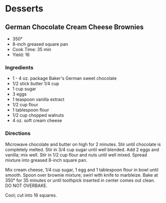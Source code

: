 # Desserts

## German Chocolate Cream Cheese Brownies

* 350°
* 8-inch greased square pan
* Cook Time: 35 min
* Yield: 16

### Ingredients

* 1 - 4 oz. package Baker's German sweet chocolate
* 1/2 stick  butter 1/4 cup
* 1 cup  sugar
* 3  eggs
* 1 teaspoon  vanilla extract
* 1/2 cup  flour
* 1 tablespoon  flour
* 1/2 cup chopped walnuts
* 4 oz. soft cream cheese

### Directions

Microwave chocolate and butter on high for 2 minutes.  Stir until chocolate is completely melted.  Stir in 3/4 cup sugar until well blended.  Add 2 eggs and vanilla; mix well.  Stir in 1/2 cup flour and nuts until well mixed.  Spread mixture into greased 8-inch square pan.

Mix cream cheese, 1/4 cup sugar, 1 egg and 1 tablespoon flour in bowl until smooth.  Spoon over brownie mixture;  swirl with knife to marbleize.  Bake at 350° for 35 minutes or until toothpick inserted in center comes out clean.                               DO NOT OVERBAKE.

Cool; cut into 16 squares.
